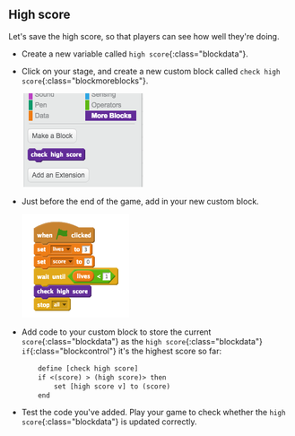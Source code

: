 ## High score

Let's save the high score, so that players can see how well they're doing.



+ Create a new variable called `high score`{:class="blockdata"}.

+ Click on your stage, and create a new custom block called `check high score`{:class="blockmoreblocks"}.

	![screenshot](images/dots-custom-1.png)

+ Just before the end of the game, add in your new custom block.

	![screenshot](images/dots-custom-2.png)

+ Add code to your custom block to store the current `score`{:class="blockdata"} as the `high score`{:class="blockdata"} `if`{:class="blockcontrol"} it's the highest score so far:

	```blocks
		define [check high score]
		if <(score) > (high score)> then
			set [high score v] to (score)
		end
	```

+ Test the code you've added. Play your game to check whether the `high score`{:class="blockdata"} is updated correctly.




